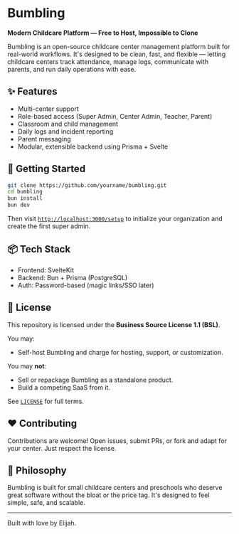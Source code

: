 # Bumbling

**Modern Childcare Platform — Free to Host, Impossible to Clone**

Bumbling is an open-source childcare center management platform built for real-world workflows. It's designed to be clean, fast, and flexible — letting childcare centers track attendance, manage logs, communicate with parents, and run daily operations with ease.

## ✨ Features
- Multi-center support
- Role-based access (Super Admin, Center Admin, Teacher, Parent)
- Classroom and child management
- Daily logs and incident reporting
- Parent messaging
- Modular, extensible backend using Prisma + Svelte

## 🚀 Getting Started
```bash
git clone https://github.com/yourname/bumbling.git
cd bumbling
bun install
bun dev
```

Then visit [`http://localhost:3000/setup`](http://localhost:3000/setup) to initialize your organization and create the first super admin.

## 📦 Tech Stack
- Frontend: SvelteKit
- Backend: Bun + Prisma (PostgreSQL)
- Auth: Password-based (magic links/SSO later)

## 📄 License
This repository is licensed under the **Business Source License 1.1 (BSL)**.

You may:
- Self-host Bumbling and charge for hosting, support, or customization.

You may **not**:
- Sell or repackage Bumbling as a standalone product.
- Build a competing SaaS from it.

See [`LICENSE`](./LICENSE) for full terms.

## ❤️ Contributing
Contributions are welcome! Open issues, submit PRs, or fork and adapt for your center. Just respect the license.

## 🧠 Philosophy
Bumbling is built for small childcare centers and preschools who deserve great software without the bloat or the price tag. It's designed to feel simple, safe, and scalable.

---

Built with love by Elijah.
